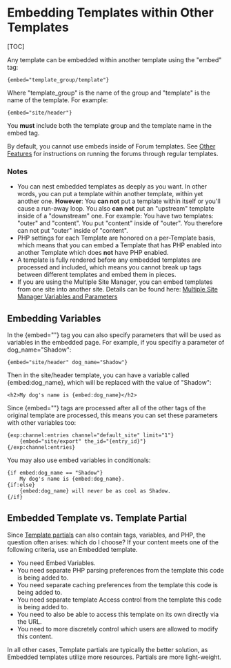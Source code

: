 <!--
    This source file is part of the open source project
    ExpressionEngine User Guide (https://github.com/ExpressionEngine/ExpressionEngine-User-Guide)

    @link      https://expressionengine.com/
    @copyright Copyright (c) 2003-2020, Packet Tide, LLC (https://packettide.com)
    @license   https://expressionengine.com/license Licensed under Apache License, Version 2.0
-->

# Embedding Templates within Other Templates

[TOC]

Any template can be embedded within another template using the "embed" tag:

    {embed="template_group/template"}

Where "template_group" is the name of the group and "template" is the name of the template. For example:

    {embed="site/header"}

You **must** include both the template group and the template name in the embed tag.

By default, you cannot use embeds inside of Forum templates. See [Other Features](add-ons/forum/other-features.md) for instructions on running the forums through regular templates.

### Notes

- You can nest embedded templates as deeply as you want. In other words, you can put a template within another template, within yet another one. **However**: You **can not** put a template within itself or you'll cause a run-away loop. You also **can not** put an "upstream" template inside of a "downstream" one. For example: You have two templates: "outer" and "content". You put "content" inside of "outer". You therefore can not put "outer" inside of "content".
- PHP settings for each Template are honored on a per-Template basis, which means that you can embed a Template that has PHP enabled into another Template which does **not** have PHP enabled.
- A template is fully rendered before any embedded templates are processed and included, which means you cannot break up tags between different templates and embed them in pieces.
- If you are using the Multiple Site Manager, you can embed templates from one site into another site. Details can be found here: [Multiple Site Manager Variables and Parameters](msm/code.md)

## Embedding Variables

In the {embed=""} tag you can also specify parameters that will be used as variables in the embedded page. For example, if you specifiy a parameter of dog_name="Shadow":

    {embed="site/header" dog_name="Shadow"}

Then in the site/header template, you can have a variable called {embed:dog_name}, which will be replaced with the value of "Shadow":

    <h2>My dog's name is {embed:dog_name}</h2>

Since {embed=""} tags are processed after all of the other tags of the original template are processed, this means you can set these parameters with other variables too:

    {exp:channel:entries channel="default_site" limit="1"}
        {embed="site/export" the_id="{entry_id}"}
    {/exp:channel:entries}

You may also use embed variables in conditionals:

    {if embed:dog_name == "Shadow"}
        My dog's name is {embed:dog_name}.
    {if:else}
        {embed:dog_name} will never be as cool as Shadow.
    {/if}

## Embedded Template vs. Template Partial

Since [Template partials](templates/partials.md) can also contain tags, variables, and PHP, the question often arises: which do I choose? If your content meets one of the following criteria, use an Embedded template.

- You need Embed Variables.
- You need separate PHP parsing preferences from the template this code is being added to.
- You need separate caching preferences from the template this code is being added to.
- You need separate template Access control from the template this code is being added to.
- You need to also be able to access this template on its own directly via the URL.
- You need to more discretely control which users are allowed to modify this content.

In all other cases, Template partials are typically the better solution, as Embedded templates utilize more resources. Partials are more light-weight.
